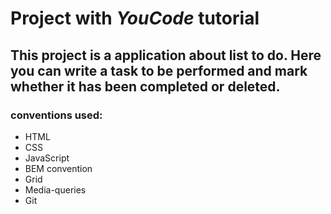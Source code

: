 
# Project with *YouCode* tutorial
## This project is a application about list to do. Here you can write a task to be performed and mark whether it has been completed or deleted.

### conventions used:

- HTML
- CSS
- JavaScript
- BEM convention
- Grid
- Media-queries
- Git
